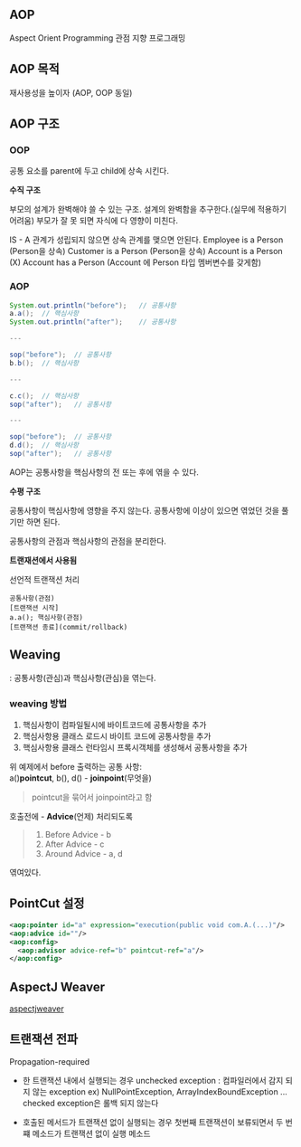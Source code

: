 ## AOP
Aspect Orient Programming
관점 지향 프로그래밍

## AOP 목적
재사용성을 높이자 (AOP, OOP 동일)

## AOP 구조
### OOP

공통 요소를 parent에 두고 child에 상속 시킨다.

**수직 구조**

부모의 설계가 완벽해야 쓸 수 있는 구조. 
설계의 완벽함을 추구한다.(실무에 적용하기 어려움)
부모가 잘 못 되면 자식에 다 영향이 미친다.

IS - A 관계가 성립되지 않으면 상속 관계를 맺으면 안된다.
Employee is a Person (Person을 상속)
Customer is a Person (Person을 상속)
Account is a Person (X)
Account has a Person (Account 에 Person 타입 멤버변수를 갖게함)

### AOP
```java
System.out.println("before");	// 공통사항
a.a();	// 핵심사항
System.out.println("after");	// 공통사항

---

sop("before");	// 공통사항
b.b();	// 핵심사항

---

c.c();	// 핵심사항
sop("after");	// 공통사항

---

sop("before");	// 공통사항
d.d();	// 핵심사항
sop("after");	// 공통사항
```

AOP는 공통사항을 핵심사항의 전 또는 후에 엮을 수 있다. 

**수평 구조**

공통사항이 핵심사항에 영향을 주지 않는다.
공통사항에 이상이 있으면 엮었던 것을 풀기만 하면 된다.

공통사항의 관점과 핵심사항의 관점을 분리한다.

**트랜재션에서 사용됨**

선언적 트랜잭션 처리
```
공통사항(관점)
[트랜잭션 시작]
a.a(); 핵심사항(관점)
[트랜잭션 종료](commit/rollback)
```

## Weaving

: 공통사항(관심)과 핵심사항(관심)을 엮는다.

### weaving 방법
1. 핵심사항이 컴파일될시에 바이트코드에 공통사항을 추가
2. 핵심사항용 클래스 로드시 바이트 코드에 공통사항을 추가
3. 핵심사항용 클래스 런타임시 프록시객체를 생성해서 공통사항을 추가

위 예제에서
before 출력하는 공통 사항:  
a()**pointcut**, b(), d()  - **joinpoint**(무엇을)
>pointcut을 묶어서 joinpoint라고 함

호출전에 	- **Advice**(언제)
처리되도록 
> 1) Before Advice - b
> 2) After Advice - c
> 3) Around Advice - a, d

엮여있다.

## PointCut 설정
```xml
<aop:pointer id="a" expression="execution(public void com.A.(...)"/>
<aop:advice id=""/>
<aop:config>
  <aop:advisor advice-ref="b" pointcut-ref="a"/>
</aop:config>
```


## AspectJ Weaver
[aspectjweaver](https://mvnrepository.com/artifact/org.aspectj/aspectjweaver)


## 트랜잭션 전파
Propagation-required
* 한 트랜잭션 내에서 실행되는 경우
unchecked exception : 컴파일러에서 감지 되지 않는 exception
ex) NullPointException, ArrayIndexBoundException ...
checked exception은 롤백 되지 않는다

* 호출된 메서드가 트랜잭션 없이 실행되는 경우
첫번째 트랜잭션이 보류되면서 두 번쨰 메소드가 트랜잭션 없이 실행
메소드
<!--stackedit_data:
eyJoaXN0b3J5IjpbMjAzNTMxMzc2OCwtNzg2MTcwMTM4LDk3OT
czMDYxMywxMTI2NDkyMjQ4LDg5OTUwODQ4MCw5NTgxMjIwNTUs
NzQ0NDY4NTQzLC05ODkxMDM2ODIsLTEzMzE5NjI3MjZdfQ==
-->
